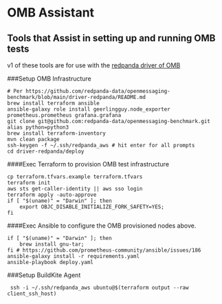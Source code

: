 # OMB Assistant 

## Tools that Assist in setting up and running OMB tests
v1 of these tools are for use with the [redpanda driver of OMB](https://github.com/redpanda-data/openmessaging-benchmark/tree/main/driver-redpanda)

###Setup OMB Infrastructure
```
# Per https://github.com/redpanda-data/openmessaging-benchmark/blob/main/driver-redpanda/README.md 
brew install terraform ansible
ansible-galaxy role install geerlingguy.node_exporter prometheus.prometheus grafana.grafana
git clone git@github.com:redpanda-data/openmessaging-benchmark.git 
alias python=python3
brew install terraform-inventory
mvn clean package
ssh-keygen -f ~/.ssh/redpanda_aws # hit enter for all prompts
cd driver-redpanda/deploy
```
####Exec Terraform to provision OMB test infrastructure
```
cp terraform.tfvars.example terraform.tfvars
terraform init
aws sts get-caller-identity || aws sso login
terraform apply -auto-approve
if [ "$(uname)" = "Darwin" ]; then 
    export OBJC_DISABLE_INITIALIZE_FORK_SAFETY=YES; 
fi
```
####Exec Ansible to configure the OMB provisioned nodes above.
```
if [ "$(uname)" = "Darwin" ]; then 
    brew install gnu-tar; 
fi # https://github.com/prometheus-community/ansible/issues/186
ansible-galaxy install -r requirements.yaml
ansible-playbook deploy.yaml
```

###Setup BuildKite Agent

```
 ssh -i ~/.ssh/redpanda_aws ubuntu@$(terraform output --raw client_ssh_host)
 ```

